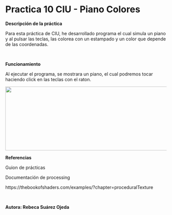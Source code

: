 # Practica 10 CIU - Piano Colores

<p><b> Descripción de la práctica </b></p>

Para esta práctica de CIU, he desarrollado programa el cual simula un piano y al pulsar las teclas, las colorea con un estampado y un color que depende de las coordenadas.

<br>
<p><b> Funcionamiento </b></p>
Al ejecutar el programa, se mostrara un piano, el cual podremos tocar haciendo click en las teclas con el raton.

<br>
<p align="center">
  <img width="700" height="200" src="https://user-images.githubusercontent.com/72138219/166333351-5f9dfc49-ed2a-4422-904c-c57f0ba387dd.gif">
</p>

<p><b> Referencias </b></p>
<p>Guion de prácticas</p>
<p>Documentación de processing</p>
<p> https://thebookofshaders.com/examples/?chapter=proceduralTexture <p>
<br>
<p><b> Autora: Rebeca Suárez Ojeda </b></p>
